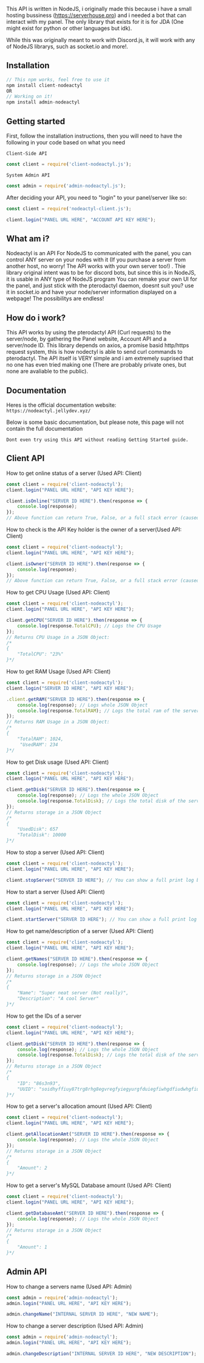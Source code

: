 This API is written in NodeJS, i originally made this because i have a small hosting bussiness (https://serverhouse.pro) and i needed a bot that can interact with my panel. The only library that exists for it is for JDA (One might exist for python or other languages but idk). 

While this was originally meant to work with Discord.js, it will work with any of NodeJS librarys, such as socket.io and more!.

## Installation
```javascript
// This npm works, feel free to use it
npm install client-nodeactyl
OR
// Working on it!
npm install admin-nodeactyl
```

## Getting started
First, follow the installation instructions, then you will need to have the following in your code based on what you need

`Client-Side API`

```javascript
const client = require('client-nodeactyl.js');
```

`System Admin API`
```javascript
const admin = require('admin-nodeactyl.js');
```

After deciding your API, you need to "login" to your panel/server like so:

```javascript
const client = require('nodeactyl-client.js');

client.login("PANEL URL HERE", "ACCOUNT API KEY HERE");
```


## What am i?
Nodeactyl is an API For NodeJS to communicated with the panel, you can control ANY server on your nodes with it (If you purchase a server from another host, no worry! The API works with your own server too!) . Thie library original intent was to be for discord bots, but since this is in NodeJS, it is usable in ANY type of NodeJS program You can remake your own UI for the panel, and just stick with the pterodactyl daemon, doesnt suit you? use it in socket.io and have your node/server information displayed on a webpage! The possibilitys are endless! 

## How do i work?
This API works by using the pterodactyl API (Curl requests) to the server/node, by gathering the Panel website, Account API and a server/node ID. This library depends on axios, a promise basid http/https request system, this is how nodectyl is able to send curl commands to pterodactyl. The API itself is VERY simple and i am extremely suprised that no one has even tried making one (There are probably private ones, but none are avaliable to the public).


## Documentation
Heres is the official documentation website: `https://nodeactyl.jellydev.xyz/`

Below is some basic documentation, but please note, this page will not contain 
the full documentation

`Dont even try using this API without reading Getting Started guide.`

## Client API

How to get online status of a server (Used API: Client)
```javascript
const client = require('client-nodeactyl');
client.login("PANEL URL HERE", "API KEY HERE");

client.isOnline("SERVER ID HERE").then(response => {
    console.log(response);
});
// Above function can return True, False, or a full stack error (caused by wrong URL, API Key or bad connection)
```

How to check is the API Key holder is the owner of a server(Used API: Client)
```javascript
const client = require('client-nodeactyl');
client.login("PANEL URL HERE", "API KEY HERE");

client.isOwner("SERVER ID HERE").then(response => {
    console.log(response);
});
// Above function can return True, False, or a full stack error (caused by wrong URL, API Key or bad connection)
```

How to get CPU Usage (Used API: Client)
```javascript
const client = require('client-nodeactyl');
client.login("PANEL URL HERE", "API KEY HERE");

client.getCPU("SERVER ID HERE").then(response => {
    console.log(response.TotalCPU); // Logs the CPU Usage
});
// Returns CPU Usage in a JSON Object:
/*
{
    "TotalCPU": "23%"
}*/
```

How to get RAM Usage (Used API: Client)
``` javascript
const client = require('client-nodeactyl');
client.login("SERVER ID HERE", "API KEY HERE");

.client.getRAM("SERVER ID HERE").then(response => {
    console.log(response); // Logs whole JSON Object
    console.log(response.TotalRAM); // Logs the total ram of the server
});
// Returns RAM Usage in a JSON Object:
/*
{
    "TotalRAM": 1024,
     "UsedRAM": 234
}*/
```

How to get Disk usage (Used API: Client)
```javascript
const client = require('client-nodeactyl');
client.login("PANEL URL HERE", "API KEY HERE");

client.getDisk("SERVER ID HERE").then(response => {
    console.log(response); // Logs the whole JSON Object
    console.log(response.TotalDisk); // Logs the total disk of the server
});
// Returns storage in a JSON Object
/*
{
    "UsedDisk": 657
    "TotalDisk": 10000
}*/
```

How to stop a server (Used API: Client)
```javascript
const client = require('client-nodeactyl');
client.login("PANEL URL HERE", "API KEY HERE");

client.stopServer("SERVER ID HERE"); // You can show a full print log by calling a promise and calling response.data
```

How to start a server (Used API: Client)
```javascript
const client = require('client-nodeactyl');
client.login("PANEL URL HERE", "API KEY HERE");

client.startServer("SERVER ID HERE"); // You can show a full print log by calling a promise and calling response.data
```

How to get name/description of a server (Used API: Client)
```javascript
const client = require('client-nodeactyl');
client.login("PANEL URL HERE", "API KEY HERE");

client.getNames("SERVER ID HERE").then(response => {
    console.log(response); // Logs the whole JSON Object
});
// Returns storage in a JSON Object
/*
{
    "Name": "Super neat server (Not really)",
    "Description": "A cool Server"
}*/
```
How to get the IDs of a server
```javascript
const client = require('client-nodeactyl');
client.login("PANEL URL HERE", "API KEY HERE");

client.getDisk("SERVER ID HERE").then(response => {
    console.log(response); // Logs the whole JSON Object
    console.log(response.TotalDisk); // Logs the total disk of the server
});
// Returns storage in a JSON Object
/*
{
    "ID": "86s3n93",
    "UUID": "soidhyffiuy87trg8rhg8egvregfyiegyurgfduiegfiwhgdfiudwhgfiuw2huifregyufgwipgfugwiufgyrfguiewgfruehufhgwdg"
}*/
```

How to get a server's allocation amount (Used API: Client)
```javascript
const client = require('client-nodeactyl');
client.login("PANEL URL HERE", "API KEY HERE");

client.getAllocationAmt("SERVER ID HERE").then(response => {
    console.log(response); // Logs the whole JSON Object
});
// Returns storage in a JSON Object
/*
{
    "Amount": 2
}*/
```

How to get a server's MySQL Database amount (Used API: Client) 
```javascript
const client = require('client-nodeactyl');
client.login("PANEL URL HERE", "API KEY HERE");

client.getDatabaseAmt("SERVER ID HERE").then(response => {
    console.log(response); // Logs the whole JSON Object
});
// Returns storage in a JSON Object
/*
{
    "Amount": 1
}*/
```

## Admin API

How to change a servers name (Used API: Admin) 
```javascript
const admin = require('admin-nodeactyl');
admin.login("PANEL URL HERE", "API KEY HERE");

admin.changeName("INTERNAL SERVER ID HERE", "NEW NAME");
```

How to change a server description (Used API: Admin)
```javascript
const admin = require('admin-nodeactyl');
admin.login("PANEL URL HERE", "API KEY HERE");

admin.changeDescription("INTERNAL SERVER ID HERE", "NEW DESCRIPTION");
```
